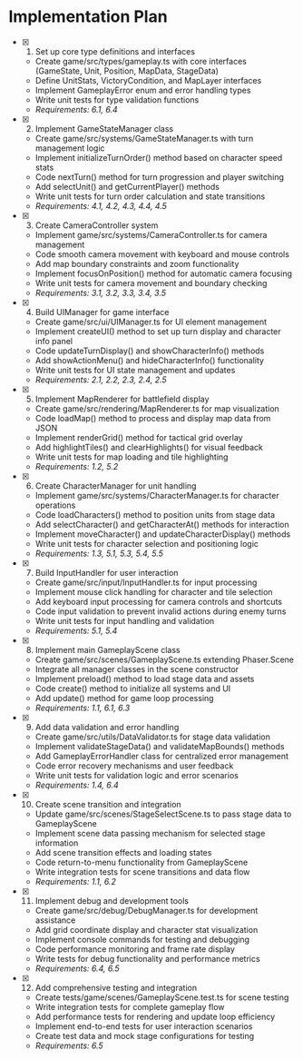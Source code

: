# Implementation Plan

- [x] 1. Set up core type definitions and interfaces
  - Create game/src/types/gameplay.ts with core interfaces (GameState, Unit, Position, MapData, StageData)
  - Define UnitStats, VictoryCondition, and MapLayer interfaces
  - Implement GameplayError enum and error handling types
  - Write unit tests for type validation functions
  - _Requirements: 6.1, 6.4_

- [x] 2. Implement GameStateManager class
  - Create game/src/systems/GameStateManager.ts with turn management logic
  - Implement initializeTurnOrder() method based on character speed stats
  - Code nextTurn() method for turn progression and player switching
  - Add selectUnit() and getCurrentPlayer() methods
  - Write unit tests for turn order calculation and state transitions
  - _Requirements: 4.1, 4.2, 4.3, 4.4, 4.5_

- [x] 3. Create CameraController system
  - Implement game/src/systems/CameraController.ts for camera management
  - Code smooth camera movement with keyboard and mouse controls
  - Add map boundary constraints and zoom functionality
  - Implement focusOnPosition() method for automatic camera focusing
  - Write unit tests for camera movement and boundary checking
  - _Requirements: 3.1, 3.2, 3.3, 3.4, 3.5_

- [x] 4. Build UIManager for game interface
  - Create game/src/ui/UIManager.ts for UI element management
  - Implement createUI() method to set up turn display and character info panel
  - Code updateTurnDisplay() and showCharacterInfo() methods
  - Add showActionMenu() and hideCharacterInfo() functionality
  - Write unit tests for UI state management and updates
  - _Requirements: 2.1, 2.2, 2.3, 2.4, 2.5_

- [x] 5. Implement MapRenderer for battlefield display
  - Create game/src/rendering/MapRenderer.ts for map visualization
  - Code loadMap() method to process and display map data from JSON
  - Implement renderGrid() method for tactical grid overlay
  - Add highlightTiles() and clearHighlights() for visual feedback
  - Write unit tests for map loading and tile highlighting
  - _Requirements: 1.2, 5.2_

- [x] 6. Create CharacterManager for unit handling
  - Implement game/src/systems/CharacterManager.ts for character operations
  - Code loadCharacters() method to position units from stage data
  - Add selectCharacter() and getCharacterAt() methods for interaction
  - Implement moveCharacter() and updateCharacterDisplay() methods
  - Write unit tests for character selection and positioning logic
  - _Requirements: 1.3, 5.1, 5.3, 5.4, 5.5_

- [x] 7. Build InputHandler for user interaction
  - Create game/src/input/InputHandler.ts for input processing
  - Implement mouse click handling for character and tile selection
  - Add keyboard input processing for camera controls and shortcuts
  - Code input validation to prevent invalid actions during enemy turns
  - Write unit tests for input handling and validation
  - _Requirements: 5.1, 5.4_

- [x] 8. Implement main GameplayScene class
  - Create game/src/scenes/GameplayScene.ts extending Phaser.Scene
  - Integrate all manager classes in the scene constructor
  - Implement preload() method to load stage data and assets
  - Code create() method to initialize all systems and UI
  - Add update() method for game loop processing
  - _Requirements: 1.1, 6.1, 6.3_

- [x] 9. Add data validation and error handling
  - Create game/src/utils/DataValidator.ts for stage data validation
  - Implement validateStageData() and validateMapBounds() methods
  - Add GameplayErrorHandler class for centralized error management
  - Code error recovery mechanisms and user feedback
  - Write unit tests for validation logic and error scenarios
  - _Requirements: 1.4, 6.4_

- [x] 10. Create scene transition and integration
  - Update game/src/scenes/StageSelectScene.ts to pass stage data to GameplayScene
  - Implement scene data passing mechanism for selected stage information
  - Add scene transition effects and loading states
  - Code return-to-menu functionality from GameplayScene
  - Write integration tests for scene transitions and data flow
  - _Requirements: 1.1, 6.2_

- [x] 11. Implement debug and development tools
  - Create game/src/debug/DebugManager.ts for development assistance
  - Add grid coordinate display and character stat visualization
  - Implement console commands for testing and debugging
  - Code performance monitoring and frame rate display
  - Write tests for debug functionality and performance metrics
  - _Requirements: 6.4, 6.5_

- [x] 12. Add comprehensive testing and integration
  - Create tests/game/scenes/GameplayScene.test.ts for scene testing
  - Write integration tests for complete gameplay flow
  - Add performance tests for rendering and update loop efficiency
  - Implement end-to-end tests for user interaction scenarios
  - Create test data and mock stage configurations for testing
  - _Requirements: 6.5_

